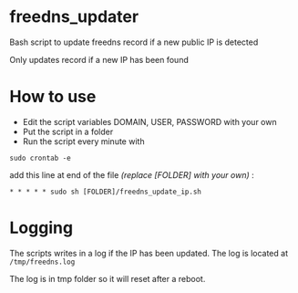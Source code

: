 # freedns_updater
Bash script to update freedns record if a new public IP is detected

Only updates record if a new IP has been found

# How to use
- Edit the script variables DOMAIN, USER, PASSWORD with your own
- Put the script in a folder
- Run the script every minute with 

`sudo crontab -e`

add this line at end of the file *(replace [FOLDER] with your own)* :

`* * * * * sudo sh [FOLDER]/freedns_update_ip.sh` 

# Logging
The scripts writes in a log if the IP has been updated. The log is located at `/tmp/freedns.log`

The log is in tmp folder so it will reset after a reboot.
